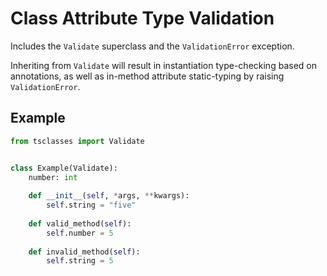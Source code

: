 # Class Attribute Type Validation

Includes the `Validate` superclass and the `ValidationError` exception.

Inheriting from `Validate` will result in instantiation type-checking based on annotations, as well as in-method attribute static-typing by raising `ValidationError`.

## Example
```python
from tsclasses import Validate


class Example(Validate):
    number: int
    
    def __init__(self, *args, **kwargs):
        self.string = "five"
    
    def valid_method(self):
        self.number = 5
        
    def invalid_method(self):
        self.string = 5
```
